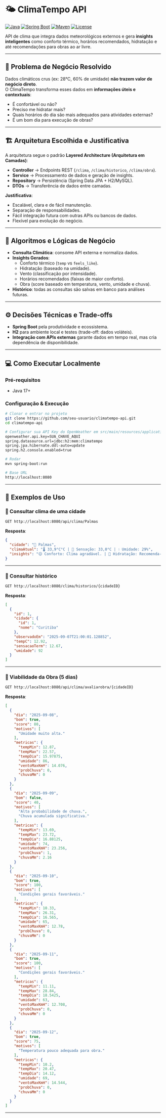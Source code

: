 # 🌤️ ClimaTempo API

[![Java](https://img.shields.io/badge/Java-21-red)](https://openjdk.org/projects/jdk/21/)
[![Spring Boot](https://img.shields.io/badge/SpringBoot-3.3-brightgreen)](https://spring.io/projects/spring-boot)
[![Maven](https://img.shields.io/badge/Maven-3.9+-blue)](https://maven.apache.org/)
[![License](https://img.shields.io/badge/license-MIT-lightgrey)](LICENSE)

API de clima que integra dados meteorológicos externos e gera **insights inteligentes** como conforto térmico, horários recomendados, hidratação e até recomendações para obras ao ar livre.

---

## 📌 Problema de Negócio Resolvido
Dados climáticos crus (ex: 28°C, 60% de umidade) **não trazem valor de negócio direto**.  
O ClimaTempo transforma esses dados em **informações úteis e contextuais**:

- É confortável ou não?  
- Preciso me hidratar mais?  
- Quais horários do dia são mais adequados para atividades externas?  
- É um bom dia para execução de obras?  

---

## 🏗️ Arquitetura Escolhida e Justificativa
A arquitetura segue o padrão **Layered Architecture (Arquitetura em Camadas)**:

- **Controller** → Endpoints REST (`/clima`, `/clima/historico`, `/clima/obra`).  
- **Service** → Processamento de dados e geração de insights.  
- **Repository** → Persistência (Spring Data JPA + H2/MySQL).  
- **DTOs** → Transferência de dados entre camadas.  

**Justificativa**:
- Escalável, clara e de fácil manutenção.  
- Separação de responsabilidades.  
- Fácil integração futura com outras APIs ou bancos de dados.  
- Flexível para evolução do negócio.  

---

## 🤖 Algoritmos e Lógicas de Negócio
- **Consulta Climática**: consome API externa e normaliza dados.  
- **Insights Gerados**:
  - Conforto térmico (`temp` vs `feels_like`).  
  - Hidratação (baseado na umidade).  
  - Vento (classificação por intensidade).  
  - Horários recomendados (faixas de maior conforto).  
  - Obra (score baseado em temperatura, vento, umidade e chuva).  
- **Histórico**: todas as consultas são salvas em banco para análises futuras.  

---

## ⚙️ Decisões Técnicas e Trade-offs
- **Spring Boot** pela produtividade e ecossistema.  
- **H2** para ambiente local e testes (trade-off: dados voláteis).  
- **Integração com APIs externas** garante dados em tempo real, mas cria dependência de disponibilidade.  

---

## 💻 Como Executar Localmente

### Pré-requisitos
- Java 17+  

### Configuração & Execução
```bash
# Clonar e entrar no projeto
git clone https://github.com/seu-usuario/climatempo-api.git
cd climatempo-api

# Configurar sua API Key do OpenWeather em src/main/resources/application.properties
openweather.api.key=SUA_CHAVE_AQUI
spring.datasource.url=jdbc:h2:mem:climatempo
spring.jpa.hibernate.ddl-auto=update
spring.h2.console.enabled=true

# Rodar
mvn spring-boot:run

# Base URL
http://localhost:8080
```

---

## 🧪 Exemplos de Uso

### 🔎 Consultar clima de uma cidade
```bash
GET http://localhost:8080/api/clima/Palmas
```
**Resposta**:
```json
{
  "cidade": "📍 Palmas",
  "climaAtual": "🌡️ 33,9°C°C | 🤔 Sensação: 33,0°C | 💧 Umidade: 29%",
  "insights": "😌 Conforto: Clima agradável. | 🥤 Hidratação: Recomenda-se beber pelo menos 3 litros de água hoje. | 🌬️ Vento: Vento leve — condições estáveis. | ⏰Horários: Prefira sair antes de 08:11 e após 16:10."
}
```

---

### 📜 Consultar histórico
```bash
GET http://localhost:8080/clima/historico/{cidadeID}
```
**Resposta**:
```json
[
  {
    "id": 1,
    "cidade": {
      "id": 1,
      "nome": "Curitiba"
    },
    "observadoEm": "2025-09-07T21:00:01.128852",
    "tempC": 12.92,
    "sensacaoTerm": 12.67,
    "umidade": 92
  }
]
```

---

### 🧱 Viabilidade da Obra (5 dias)
```bash
GET http://localhost:8080/api/clima/avaliarobra/{cidadeID}
```

**Resposta**:
```json
[
  {
    "dia": "2025-09-08",
    "bom": true,
    "score": 80,
    "motivos": [
      "Umidade muito alta."
    ],
    "metricas": {
      "tempMin": 12.87,
      "tempMax": 22.57,
      "tempDia": 15.97875,
      "umidade": 86,
      "ventoMaxKmH": 14.076,
      "probChuva": 0,
      "chuvaMm": 0
    }
  },
  {
    "dia": "2025-09-09",
    "bom": false,
    "score": 40,
    "motivos": [
      "Alta probabilidade de chuva.",
      "Chuva acumulada significativa."
    ],
    "metricas": {
      "tempMin": 13.69,
      "tempMax": 23.72,
      "tempDia": 16.88125,
      "umidade": 74,
      "ventoMaxKmH": 23.256,
      "probChuva": 1,
      "chuvaMm": 2.16
    }
  },
  {
    "dia": "2025-09-10",
    "bom": true,
    "score": 100,
    "motivos": [
      "Condições gerais favoráveis."
    ],
    "metricas": {
      "tempMin": 10.33,
      "tempMax": 26.31,
      "tempDia": 16.565,
      "umidade": 65,
      "ventoMaxKmH": 12.78,
      "probChuva": 0,
      "chuvaMm": 0
    }
  },
  {
    "dia": "2025-09-11",
    "bom": true,
    "score": 100,
    "motivos": [
      "Condições gerais favoráveis."
    ],
    "metricas": {
      "tempMin": 11.11,
      "tempMax": 28.84,
      "tempDia": 18.5425,
      "umidade": 63,
      "ventoMaxKmH": 12.708,
      "probChuva": 0,
      "chuvaMm": 0
    }
  },
  {
    "dia": "2025-09-12",
    "bom": true,
    "score": 75,
    "motivos": [
      "Temperatura pouco adequada para obra."
    ],
    "metricas": {
      "tempMin": 10.2,
      "tempMax": 20.47,
      "tempDia": 14.12,
      "umidade": 69,
      "ventoMaxKmH": 14.544,
      "probChuva": 0,
      "chuvaMm": 0
    }
  }
]
```

---
